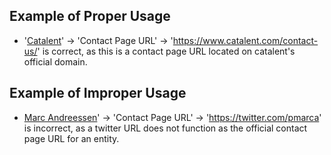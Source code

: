 ## Example of Proper Usage
* '[Catalent](https://golden.com/wiki/Catalent-BW8E8KG)' -> 'Contact Page URL' -> 'https://www.catalent.com/contact-us/' is correct, as this is a contact page URL located on catalent's official domain.

## Example of Improper Usage
* [Marc Andreessen](https://golden.com/wiki/Marc_Andreessen-DBY)' -> 'Contact Page URL' -> 'https://twitter.com/pmarca' is incorrect, as a twitter URL does not function as the official contact page URL for an entity.
